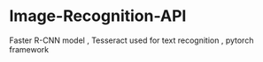 # Image-Recognition-API
Faster R-CNN model ,
Tesseract used for text recognition ,
pytorch framework
